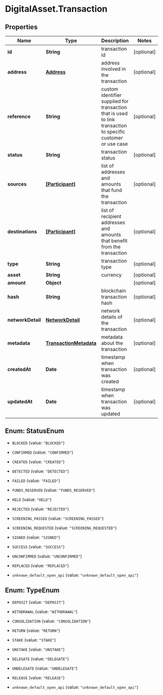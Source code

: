 # DigitalAsset.Transaction

## Properties

Name | Type | Description | Notes
------------ | ------------- | ------------- | -------------
**id** | **String** | transaction id | [optional] 
**address** | [**Address**](Address.md) | address involved in the transaction | [optional] 
**reference** | **String** | custom identifier supplied for transaction that is used to link transaction to specific customer or use case | [optional] 
**status** | **String** | transaction status | [optional] 
**sources** | [**[Participant]**](Participant.md) | list of addresses and amounts that fund the transaction | [optional] 
**destinations** | [**[Participant]**](Participant.md) | list of recipient addresses and amounts that benefit from the transaction | [optional] 
**type** | **String** | transaction type | [optional] 
**asset** | **String** | currency | [optional] 
**amount** | **Object** |  | [optional] 
**hash** | **String** | blockchain transaction hash | [optional] 
**networkDetail** | [**NetworkDetail**](NetworkDetail.md) | network details of the transaction | [optional] 
**metadata** | [**TransactionMetadata**](TransactionMetadata.md) | metadata about the transaction | [optional] 
**createdAt** | **Date** | timestamp when transaction was created | [optional] 
**updatedAt** | **Date** | timestamp when transaction was updated | [optional] 



## Enum: StatusEnum


* `BLOCKED` (value: `"BLOCKED"`)

* `CONFIRMED` (value: `"CONFIRMED"`)

* `CREATED` (value: `"CREATED"`)

* `DETECTED` (value: `"DETECTED"`)

* `FAILED` (value: `"FAILED"`)

* `FUNDS_RESERVED` (value: `"FUNDS_RESERVED"`)

* `HELD` (value: `"HELD"`)

* `REJECTED` (value: `"REJECTED"`)

* `SCREENING_PASSED` (value: `"SCREENING_PASSED"`)

* `SCREENING_REQUESTED` (value: `"SCREENING_REQUESTED"`)

* `SIGNED` (value: `"SIGNED"`)

* `SUCCESS` (value: `"SUCCESS"`)

* `UNCONFIRMED` (value: `"UNCONFIRMED"`)

* `REPLACED` (value: `"REPLACED"`)

* `unknown_default_open_api` (value: `"unknown_default_open_api"`)





## Enum: TypeEnum


* `DEPOSIT` (value: `"DEPOSIT"`)

* `WITHDRAWAL` (value: `"WITHDRAWAL"`)

* `CONSOLIDATION` (value: `"CONSOLIDATION"`)

* `RETURN` (value: `"RETURN"`)

* `STAKE` (value: `"STAKE"`)

* `UNSTAKE` (value: `"UNSTAKE"`)

* `DELEGATE` (value: `"DELEGATE"`)

* `UNDELEGATE` (value: `"UNDELEGATE"`)

* `RELEASE` (value: `"RELEASE"`)

* `unknown_default_open_api` (value: `"unknown_default_open_api"`)




